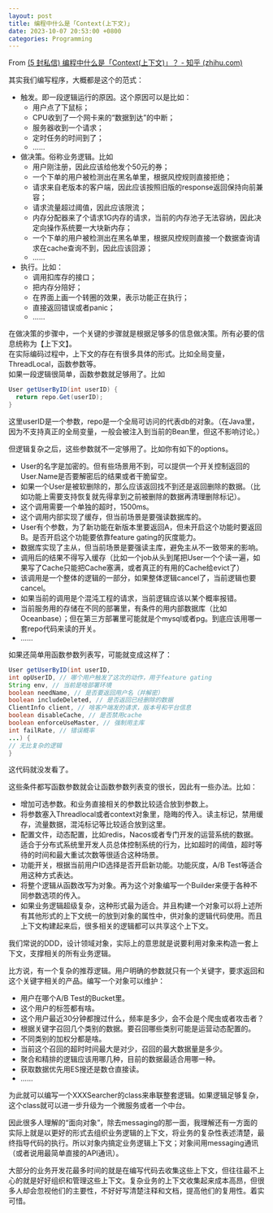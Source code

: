 ```yaml
---
layout: post
title: 编程中什么是「Context(上下文)」
date: 2023-10-07 20:53:00 +0800
categories: Programming
---
```

From [(5 封私信) 编程中什么是「Context(上下文)」？ - 知乎 (zhihu.com)](https://www.zhihu.com/question/26387327/answer/3158798538)

其实我们编写程序，大概都是这个的范式：

- 触发。即一段逻辑运行的原因。这个原因可以是比如：  
	- 用户点了下鼠标；  
	- CPU收到了一个网卡来的“数据到达”的中断；  
	- 服务器收到一个请求；  
	- 定时任务的时间到了；  
	- ……  
- 做决策。俗称业务逻辑。比如  
	- 用户刚注册，因此应该给他发个50元的券；  
	- 一个下单的用户被检测出在黑名单里，根据风控规则直接拒绝；  
	- 请求来自老版本的客户端，因此应该按照旧版的response返回保持向前兼容；  
	- 请求流量超过阈值，因此应该限流；  
	- 内存分配器来了个请求1G内存的请求，当前的内存池子无法容纳，因此决定向操作系统要一大块新内存；  
	- 一个下单的用户被检测出在黑名单里，根据风控规则直接一个数据查询请求在cache查询不到，因此应该回源；  
	- ……
- 执行。比如：  
	- 调用扣库存的接口；  
	- 把内存分陪好；  
	- 在界面上画一个转圈的效果，表示功能正在执行；  
	- 直接返回错误或者panic；  
	- ……  

在做决策的步骤中，一个关键的步骤就是根据足够多的信息做决策。所有必要的信息统称为【上下文】。  
在实际编码过程中，上下文的存在有很多具体的形式。比如全局变量，ThreadLocal，函数参数等。  
如果一段逻辑很简单，函数参数就足够用了。比如

```Java
User getUserByID(int userID) {
  return repo.Get(userID);
}
```

这里userID是一个参数，repo是一个全局可访问的代表db的对象。（在Java里，因为不支持真正的全局变量，一般会被注入到当前的Bean里，但这不影响讨论。）  

但逻辑复杂之后，这些参数就不一定够用了。比如你有如下的options。  
- User的名字是加密的。但有些场景用不到，可以提供一个开关控制返回的User.Name是否要解密后的结果或者干脆留空。  
- 如果一个User是被软删除的，那么应该返回找不到还是返回删除的数据。（比如功能上需要支持恢复就先得拿到之前被删除的数据再清理删除标记）。  
- 这个调用需要一个单独的超时，1500ms。  
- 这个调用内部实现了缓存，但当前场景是要强读数据库的。  
- User有个参数，为了新功能在新版本里要返回A，但未开启这个功能时要返回B。是否开启这个功能要依靠feature gating的灰度能力。  
- 数据库实现了主从，但当前场景是要强读主库，避免主从不一致带来的影响。  
- 调用后的结果不得写入缓存（比如一个job从头到尾把User一个个读一遍，如果写了Cache只能把Cache塞满，或者真正的有用的Cache给evict了）  
- 该调用是一个整体的逻辑的一部分，如果整体逻辑cancel了，当前逻辑也要cancel。  
- 如果当前的调用是个混沌工程的请求，当前逻辑应该以某个概率报错。  
- 当前服务用的存储在不同的部署里，有条件的用内部数据库（比如Oceanbase）；但在第三方部署里可能就是个mysql或者pg。到底应该用哪一套repo代码来读的开关。  
- ……  

如果还简单用函数参数列表写，可能就变成这样了：

```Java
User getUserByID(int userID,  
int opUserID, // 哪个用户触发了这次的动作，用于feature gating  
String env, // 当前是啥部署环境  
boolean needName, // 是否要返回用户名（并解密）  
boolean includeDeleted, // 是否返回已经删除的数据  
ClientInfo client, // 啥客户端发的请求，版本号和平台信息  
boolean disableCache, // 是否禁用cache  
boolean enforceUseMaster, // 强制用主库  
int failRate, // 错误概率  
...) {  
// 无比复杂的逻辑  
}
```

这代码就没发看了。 

这些条件都写函数参数就会让函数参数列表变的很长，因此有一些办法。比如：  
- 增加可选参数。和业务直接相关的参数比较适合放到参数上。  
- 将参数塞入Threadlocal或者context对象里，隐晦的传入。读主标记，禁用缓存，流量数据，混沌标记等比较适合放到这里。  
- 配置文件，动态配置，比如redis，Nacos或者专门开发的运营系统的数据。适合于分布式系统里开发人员总体控制系统的行为，比如超时的阈值，超时等待的时间和最大重试次数等很适合这种场景。  
- 功能开关，根据当前用户ID选择是否开启新功能。功能灰度，A/B Test等适合用这种方式表达。  
- 将整个逻辑从函数改写为对象。再为这个对象编写一个Builder来便于各种不同参数选项的传入。  
- 如果业务逻辑超级复杂，这种形式最为适合。并且构建一个对象可以将上述所有其他形式的上下文统一的放到对象的属性中，供对象的逻辑代码使用。而且上下文构建起来后，很多相关的逻辑都可以共享这个上下文。  

我们常说的DDD，设计领域对象，实际上的意思就是说要利用对象来构造一套上下文，支撑相关的所有业务逻辑。  

比方说，有一个复杂的推荐逻辑。用户明确的参数就只有一个关键字，要求返回和这个关键字相关的产品。编写一个对象可以维护：  

- 用户在哪个A/B Test的Bucket里。  
- 这个用户的标签都有啥。  
- 这个用户最近30分钟都搜过什么，频率是多少，会不会是个爬虫或者攻击者？  
- 根据关键字召回几个类别的数据。要召回哪些类别可能是运营动态配置的。  
- 不同类别的加权分都是啥。  
- 当前这个召回的超时时间最大是对少，召回的最大数据量是多少。  
- 聚合和精排的逻辑应该用哪几种，目前的数据最适合用哪一种。  
- 获取数据优先用ES搜还是数仓直接读。  
- ……  


为此就可以编写一个XXXSearcher的class来串联整套逻辑。如果逻辑足够复杂，这个class就可以进一步升级为一个微服务或者一个中台。 

因此很多人理解的“面向对象”，除去messaging的那一面，我理解还有一方面的实际上就是以更好的形式去组织业务逻辑的上下文，将业务的复杂性表述清楚，最终指导代码的执行。所以对象内搞定业务逻辑上下文；对象间用messaging通讯（或者说用最简单直接的API通讯）。  

大部分的业务开发花最多时间的就是在编写代码去收集这些上下文，但往往最不上心的就是好好组织和管理这些上下文。复杂业务的上下文收集起来成本高昂，但很多人却会忽视他们的主要性，不好好写清楚注释和文档，提高他们的复用性。着实可惜。